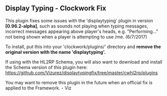 ## Display Typing - **Clockwork Fix**

This plugin fixes some issues with the 'displaytyping' plugin in version **[0.96.2-alpha]**,
such as sounds not playing when typing messages, incorrect messages appearing above player's
heads, e.g. "Performing..." not being shown when a player is attempting to use /me. (6/7/2017)

To install, put this into your 'clockwork/plugins/' directory and **remove the original version
with the name 'displaytyping'.**

If using with the HL2RP Schema, you will also want to download and install the Schema version
of this plugin here: https://github.com/Vizurez/displaytypingfix/tree/master/cwhl2rp/plugins

You may want to remove this plugin in the future when an official fix is applied to the Framework. - Viz

